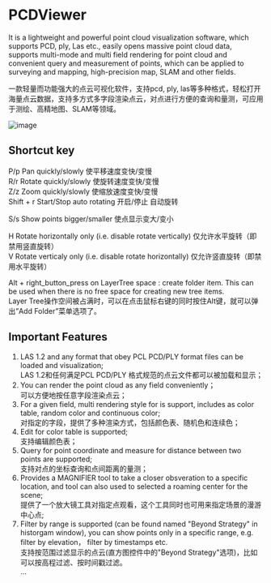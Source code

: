 # PCDViewer
It is a lightweight and powerful point cloud visualization software, which supports PCD, ply, Las etc., easily opens massive point cloud data, supports multi-mode and multi field rendering for point cloud and convenient query and measurement of points, which can be applied to surveying and mapping, high-precision map, SLAM and other fields.

一款轻量而功能强大的点云可视化软件，支持pcd, ply, las等多种格式，轻松打开海量点云数据，支持多方式多字段渲染点云，对点进行方便的查询和量测，可应用于测绘、高精地图、SLAM等领域。

![image](https://user-images.githubusercontent.com/40223484/131898445-53b8595d-b8fe-42ed-8306-fd0f15d79ed4.png)

## Shortcut key
P/p   Pan quickly/slowly      使平移速度变快/变慢  
R/r   Rotate quickly/slowly   使旋转速度变快/变慢  
Z/z   Zoom quickly/slowly     使缩放速度变快/变慢  
Shift + r   Start/Stop auto rotating    开启/停止 自动旋转  
  
S/s   Show points bigger/smaller  使点显示变大/变小  
  
H     Rotate horizontally only (i.e. disable rotate vertically)   仅允许水平旋转（即禁用竖直旋转）  
V     Rotate verticaly only (i.e. disable rotate horizontally)    仅允许竖直旋转（即禁用水平旋转）  

Alt + right_button_press on LayerTree space : create folder item. This can be used when there is no free space for creating new tree items.  
Layer Tree操作空间被占满时，可以在点击鼠标右键的同时按住Alt键，就可以弹出”Add Folder”菜单选项了。 
  
## Important Features
1. LAS 1.2 and any format that obey PCL PCD/PLY format files can be loaded and visualization;    
   LAS 1.2和任何满足PCL PCD/PLY 格式规范的点云文件都可以被加载和显示；  
2. You can render the point cloud as any field conveniently；  
   可以方便地按任意字段渲染点云；  
3. For a given field, multi rendering style for is support, includes as color table, random color and continuous color;  
   对指定的字段，提供了多种渲染方式，包括颜色表、随机色和连续色；  
4. Edit for color table is supported;  
   支持编辑颜色表；  
5. Query for point coordinate and measure for distance between two points are supported;  
   支持对点的坐标查询和点间距离的量测；  
6. Provides a MAGNIFIER tool to take a closer obsveration to a specific location, and tool can also used to selected a roaming center for the scene;  
   提供了一个放大镜工具对指定点观看，这个工具同时也可用来指定场景的漫游中心点;  
7. Filter by range is supported (can be found named "Beyond Strategy" in historgam window), you can show points only in a specific range, e.g. filter by elevation， filter by timestamps etc.  
   支持按范围过滤显示的点云(直方图控件中的"Beyond Strategy"选项)，比如可以按高程过滤、按时间戳过滤。  
...
 
